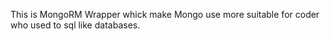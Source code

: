 This is MongoRM Wrapper whick make Mongo use more suitable for coder who used to sql like databases.